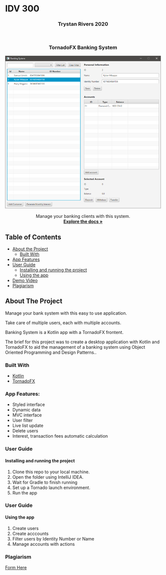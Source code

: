 # IDV 300

<h3 align="center">Trystan Rivers 2020</h3>
<br />
<p align="center">

  <h3 align="center">TornadoFX Banking System</h3>
   
  <a href="https://github.com/Trystanr/bankingSystem-TornadoFX">
      <img src="Images/Screenshot.png" alt="Logo" width="600">
    </a>
   
  <p align="center">
    Manage your banking clients with this system.
    <br />
    <a href="#about-the-project"><strong>Explore the docs »</strong></a>
  </p>
</p>

## Table of Contents

* [About the Project](#about-the-project)
  * [Built With](#built-with)
* [App Features](#app-features)
* [User Guide](#user-guide)
  * [Installing and running the project](#installing-and-running-the-project)
  * [Using the app](#using-the-app)
* [Demo Video](#demo-video)
* [Plagiarism](#plagiarism)


## About The Project

Manage your bank system with this easy to use application.

Take care of multiple users, each with multiple accounts.

Banking System is a Kotlin app with a TornadoFX frontent.

The brief for this project was to create a desktop application with Kotlin and TornadoFX to aid the management of a banking
system using Object Oriented Programming and Design Patterns..

### Built With

* [Kotlin](https://developer.apple.com/swift/)
* [TornadoFX](https://tornadofx.io/)


### App Features:
* Styled interface
* Dynamic data
* MVC interface
* User filter
* Live list update
* Delete users
* Interest, transaction fees automatic calculation

### User Guide
#### Installing and running the project

1. Clone this repo to your local machine.
1. Open the folder using IntelliJ IDEA.
1. Wait for Gradle to finish running
1. Set up a Tornado launch environment.
1. Run the app


### User Guide
#### Using the app

1. Create users
1. Create acccounts
1. Filter users by Identity Number or Name
1. Manage accounts with actions


### Plagiarism

[Form Here](https://github.com/Trystanr/bankingSystem-TornadoFX/blob/master/Plagiarism.pdf)
